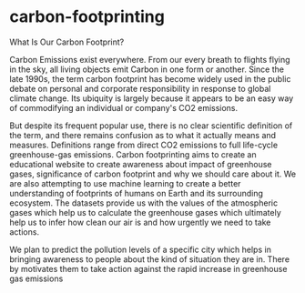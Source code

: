 # carbon-footprinting
What Is Our Carbon Footprint?

Carbon Emissions exist everywhere. From our every breath to flights flying in the sky, all living objects emit Carbon in one form or another.
Since the late 1990s, the term carbon footprint has become widely used in the public debate on personal and corporate responsibility in response to global climate change. Its ubiquity is largely because it appears to be an easy way of commodifying an individual or company's CO2 emissions.

But despite its frequent popular use, there is no clear scientific definition of the term, and there remains confusion as to what it actually means and measures. Definitions range from direct CO2 emissions to full life-cycle greenhouse-gas emissions.
Carbon footprinting aims to create an educational website to create awareness about impact of greenhouse gases, significance of carbon footprint and why we should care about it.
We are also attempting to use machine learning to create a better understanding of footprints of humans on Earth and its surrounding ecosystem.
The datasets provide us with the values of the atmospheric gases which help us to calculate the greenhouse gases which ultimately help us to infer how clean our air is and how urgently we need to take actions.

We plan to predict the pollution levels of a specific city which helps in bringing awareness to people about the kind of situation they are in. There by motivates them to take action against the rapid increase in greenhouse gas emissions
